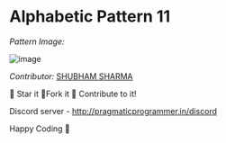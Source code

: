 # Alphabetic Pattern 11

*Pattern Image:*

![image](../../img/alphabeticpattern11.PNG)

*Contributor:* [SHUBHAM SHARMA](https://github.com/Shubham270301)

:star2: Star it :fork_and_knife:Fork it :handshake: Contribute to it!

Discord server  - <http://pragmaticprogrammer.in/discord>

Happy Coding :purple_heart:
